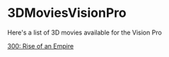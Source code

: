 # 3DMoviesVisionPro
Here's a list of 3D movies available for the Vision Pro

[300: Rise of an Empire](https://tv.apple.com/movie/300-rise-of-an-empire/umc.cmc.6rrhe9wubel8sdex6nlboycrq?itsct=tv_box_link&itscg=30200&at=10l662)
